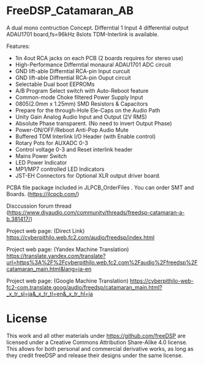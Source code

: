 # FreeDSP_Catamaran_AB
A dual mono contruction Concept. Differntial 1 Input 4 differential output ADAU1701 board,fs=96kHz 8slots TDM-Interlink is available.

Features:

- 1in 4out RCA jacks on each PCB (2 boards requires for stereo use)
- High-Performance Differntial monaural ADAU1701 ADC circuit
- GND lift-able Differntial RCA-pin Input curcuit
- GND lift-able Diffrential RCA-pin Ouput circuit
- Selectable Dual boot EEPROMs
- A/B Program Select switch with Auto-Reboot feature
- Common-mode Choke filtered Power Supply Input
- 0805(2.0mm x 1.25mm) SMD Resistors & Capacitors
- Prepare for the through-Hole Ele-Caps on the Audio Path
- Unity Gain Analog Audio Input and Output (2V RMS)
- Absolute Phase transparent. (No need to invert Output Phase)
- Power-ON/OFF/Reboot Anti-Pop Audio Mute
- Buffered TDM Interlink I/O Header (with Enable control)
- Rotary Pots for AUXADC 0-3
- Control voltage 0-3 and Reset interlink header
- Mains Power Switch
- LED Power Indicator
- MP1/MP7 controlled LED Indicators
- JST-EH Connectors for Optional XLR output driver board.

PCBA file package included in JLPCB_OrderFiles . You can order SMT and Boards. (https://jlcpcb.com/) 

Disccussion forum thread (https://www.diyaudio.com/community/threads/freedsp-catamaran-a-b.381417/)

Project web page: (Direct Link) https://cyberpithilo.web.fc2.com/audio/freedsp/index.html

Project web page: (Yandex Machine Translation) https://translate.yandex.com/translate?url=https%3A%2F%2Fcyberpithilo.web.fc2.com%2Faudio%2Ffreedsp%2Fcatamaran_main.html&lang=ja-en

Project web page: (Google Machine Translation) https://cyberpithilo-web-fc2-com.translate.goog/audio/freedsp/catamaran_main.html?_x_tr_sl=ja&_x_tr_tl=en&_x_tr_hl=ja

# License
This work and all other materials under https://github.com/freeDSP are licensed under a Creative Commons Attribution Share-Alike 4.0 license. This allows for both personal and commercial derivative works, as long as they credit freeDSP and release their designs under the same license.
